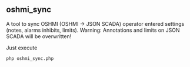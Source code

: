 ## oshmi_sync

A tool to sync OSHMI (OSHMI -> JSON SCADA) operator entered settings (notes, alarms inhibits, limits).
Warning: Annotations and limits on JSON SCADA will be overwritten!

Just execute

    php oshmi_sync.php



